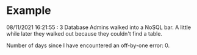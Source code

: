 # Example

<!-- replace-with-date starts -->
08/11/2021 16:21:55 : 3 Database Admins walked into a NoSQL bar. A little while later they walked out because they couldn't find a table.
<!-- replace-with-date ends -->

<!-- replace-with-joke starts -->
Number of days since I have encountered an off-by-one error: 0.
<!-- replace-with-joke ends -->